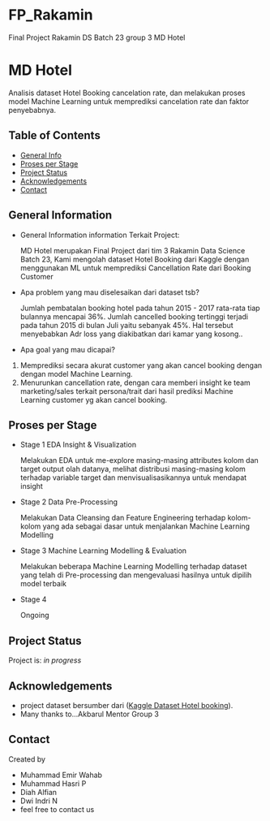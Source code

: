 # FP_Rakamin
Final Project Rakamin DS Batch 23 group 3 MD Hotel
# MD Hotel
Analisis dataset Hotel Booking cancelation rate, dan melakukan proses model Machine Learning untuk memprediksi cancelation rate dan faktor penyebabnya. 

## Table of Contents
* [General Info](#general-information)
* [Proses per Stage](#proses-per-stage)
* [Project Status](#project-status)
* [Acknowledgements](#acknowledgements)
* [Contact](#contact)


## General Information
- General Information information Terkait Project:

  MD Hotel merupakan Final Project dari tim 3 Rakamin Data Science Batch 23, Kami mengolah dataset Hotel Booking dari Kaggle dengan menggunakan ML untuk memprediksi Cancellation Rate dari Booking Customer

- Apa problem yang mau diselesaikan dari dataset tsb? 
  
  Jumlah pembatalan booking hotel pada tahun 2015 - 2017 rata-rata tiap bulannya mencapai 36%. Jumlah cancelled booking tertinggi terjadi pada tahun 2015 di bulan Juli yaitu sebanyak 45%. Hal tersebut menyebabkan Adr loss yang diakibatkan dari kamar yang kosong..

- Apa goal yang mau dicapai? 

 1. Memprediksi secara akurat customer yang akan cancel booking dengan dengan model Machine Learning.
 2. Menurunkan cancellation rate, dengan cara memberi insight ke team marketing/sales terkait persona/trait dari hasil prediksi Machine Learning customer yg akan cancel booking.
  


## Proses per Stage
- Stage 1 EDA Insight & Visualization

  Melakukan EDA untuk me-explore masing-masing attributes kolom dan target output olah datanya, melihat distribusi masing-masing kolom terhadap variable target dan menvisualisasikannya untuk mendapat insight 
  
- Stage 2 Data Pre-Processing

  Melakukan Data Cleansing dan Feature Engineering terhadap kolom-kolom yang ada sebagai dasar untuk menjalankan Machine Learning Modelling
  
- Stage 3 Machine Learning Modelling & Evaluation

  Melakukan beberapa Machine Learning Modelling terhadap dataset yang telah di Pre-processing dan mengevaluasi hasilnya untuk dipilih model terbaik
  
- Stage 4

  Ongoing
## Project Status
Project is: _in progress_

## Acknowledgements
- project dataset bersumber dari ([Kaggle Dataset Hotel booking](https://www.kaggle.com/datasets/mojtaba142/hotel-booking)).
- Many thanks to...Akbarul Mentor Group 3
  
## Contact
Created by 
- Muhammad Emir Wahab
- Muhammad Hasri P
- Diah Alfian
- Dwi Indri N
- feel free to contact us
